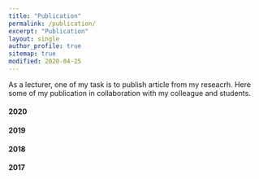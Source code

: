 ```yaml
---
title: "Publication"
permalink: /publication/
excerpt: "Publication"
layout: single
author_profile: true
sitemap: true
modified: 2020-04-25
---
```


As a lecturer, one of my task is to publish article from my reseacrh. Here some of my publication in collaboration with my colleague and students.

#### 2020

#### 2019

#### 2018

#### 2017
